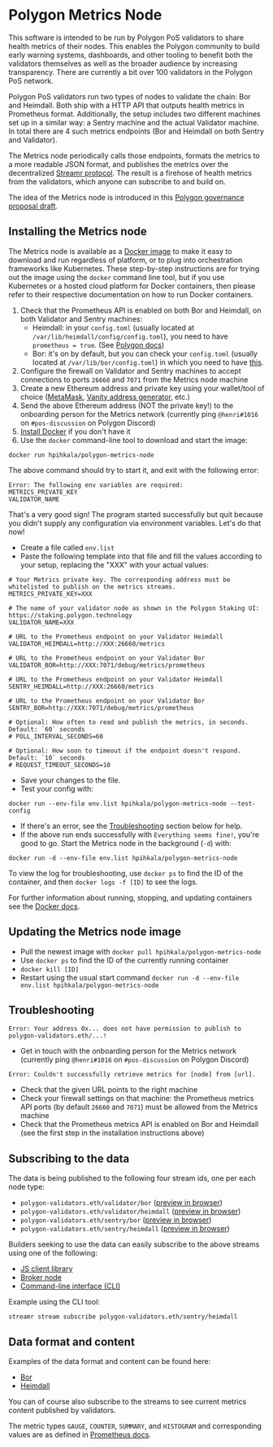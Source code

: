 # Polygon Metrics Node

This software is intended to be run by Polygon PoS validators to share health metrics of their nodes. This enables the Polygon community to build early warning systems, dashboards, and other tooling to benefit both the validators themselves as well as the broader audience by increasing transparency. There are currently a bit over 100 validators in the Polygon PoS network.

Polygon PoS validators run two types of nodes to validate the chain: Bor and Heimdall. Both ship with a HTTP API that outputs health metrics in Prometheus format. Additionally, the setup includes two different machines set up in a similar way: a Sentry machine and the actual Validator machine. In total there are 4 such metrics endpoints (Bor and Heimdall on both Sentry and Validator).

The Metrics node periodically calls those endpoints, formats the metrics to a more readable JSON format, and publishes the metrics over the decentralized [Streamr protocol](https://streamr.network). The result is a firehose of health metrics from the validators, which anyone can subscribe to and build on.

The idea of the Metrics node is introduced in this [Polygon governance proposal draft](https://forum.polygon.technology/t/proposal-decentralized-sharing-of-validator-health-metrics/11454/6).

## Installing the Metrics node

The Metrics node is available as a [Docker image](https://hub.docker.com/r/hpihkala/polygon-metrics-node) to make it easy to download and run regardless of platform, or to plug into orchestration frameworks like Kubernetes. These step-by-step instructions are for trying out the image using the `docker` command line tool, but if you use Kubernetes or a hosted cloud platform for Docker containers, then please refer to their respective documentation on how to run Docker containers.

1. Check that the Prometheus API is enabled on both Bor and Heimdall, on both Validator and Sentry machines:
	- Heimdall: in your `config.toml` (usually located at `/var/lib/heimdall/config/config.toml`), you need to have `prometheus = true`. (See [Polygon docs](https://wiki.polygon.technology/docs/maintain/validate/run-validator-ansible/#configure-the-heimdall-service-1))
	- Bor: it's on by default, but you can check your `config.toml` (usually located at `/var/lib/bor/config.toml`) in which you need to have [this](https://github.com/maticnetwork/launch/blob/master/mainnet-v1/sentry/sentry/bor/config.toml#L95-L96).
1. Configure the firewall on Validator and Sentry machines to accept connections to ports `26660` and `7071` from the Metrics node machine
1. Create a new Ethereum address and private key using your wallet/tool of choice ([MetaMask](https://metamask.io/), [Vanity address generator](https://vanity-eth.tk/), etc.)
1. Send the above Ethereum address (NOT the private key!) to the onboarding person for the Metrics network (currently ping `@henri#1016` on `#pos-discussion` on Polygon Discord)
1. [Install Docker](https://docs.docker.com/get-docker/) if you don't have it
1. Use the `docker` command-line tool to download and start the image:

```
docker run hpihkala/polygon-metrics-node
```

The above command should try to start it, and exit with the following error:

```
Error: The following env variables are required: 
METRICS_PRIVATE_KEY
VALIDATOR_NAME
```

That's a very good sign! The program started successfully but quit because you didn't supply any configuration via environment variables. Let's do that now!

- Create a file called `env.list`
- Paste the following template into that file and fill the values according to your setup, replacing the "XXX" with your actual values:

```
# Your Metrics private key. The corresponding address must be whitelisted to publish on the metrics streams.
METRICS_PRIVATE_KEY=XXX

# The name of your validator node as shown in the Polygon Staking UI: https://staking.polygon.technology
VALIDATOR_NAME=XXX

# URL to the Prometheus endpoint on your Validator Heimdall
VALIDATOR_HEIMDALL=http://XXX:26660/metrics

# URL to the Prometheus endpoint on your Validator Bor
VALIDATOR_BOR=http://XXX:7071/debug/metrics/prometheus

# URL to the Prometheus endpoint on your Validator Heimdall
SENTRY_HEIMDALL=http://XXX:26660/metrics

# URL to the Prometheus endpoint on your Validator Bor
SENTRY_BOR=http://XXX:7071/debug/metrics/prometheus

# Optional: How often to read and publish the metrics, in seconds. Default: `60` seconds
# POLL_INTERVAL_SECONDS=60

# Optional: How soon to timeout if the endpoint doesn't respond. Default: `10` seconds
# REQUEST_TIMEOUT_SECONDS=10
```

- Save your changes to the file.
- Test your config with:

```
docker run --env-file env.list hpihkala/polygon-metrics-node --test-config
```

- If there's an error, see the [Troubleshooting](#troubleshooting) section below for help.
- If the above run ends successfully with `Everything seems fine!`, you're good to go. Start the Metrics node in the background (`-d`) with:

```
docker run -d --env-file env.list hpihkala/polygon-metrics-node
```

To view the log for troubleshooting, use `docker ps` to find the ID of the container, and then `docker logs -f [ID]` to see the logs.

For further information about running, stopping, and updating containers see the [Docker docs](https://docs.docker.com/language/nodejs/run-containers/).

## Updating the Metrics node image

- Pull the newest image with `docker pull hpihkala/polygon-metrics-node`
- Use `docker ps` to find the ID of the currently running container
- `docker kill [ID]`
- Restart using the usual start command `docker run -d --env-file env.list hpihkala/polygon-metrics-node`

## Troubleshooting

```
Error: Your address 0x... does not have permission to publish to polygon-validators.eth/...!
```

- Get in touch with the onboarding person for the Metrics network (currently ping `@henri#1016` on `#pos-discussion` on Polygon Discord)

```
Error: Couldn't successfully retrieve metrics for [node] from [url].
```

- Check that the given URL points to the right machine
- Check your firewall settings on that machine: the Prometheus metrics API ports (by default `26660` and `7071`) must be allowed from the Metrics machine
- Check that the Prometheus metrics API is enabled on Bor and Heimdall (see the first step in the installation instructions above)

## Subscribing to the data

The data is being published to the following four stream ids, one per each node type:

- `polygon-validators.eth/validator/bor` ([preview in browser](https://streamr.network/core/streams/polygon-validators.eth%2Fvalidator%2Fbor/preview))
- `polygon-validators.eth/validator/heimdall` ([preview in browser](https://streamr.network/core/streams/polygon-validators.eth%2Fvalidator%2Fheimdall/preview))
- `polygon-validators.eth/sentry/bor` ([preview in browser](https://streamr.network/core/streams/polygon-validators.eth%2Fsentry%2Fbor/preview))
- `polygon-validators.eth/sentry/heimdall` ([preview in browser](https://streamr.network/core/streams/polygon-validators.eth%2Fsentry%2Fheimdall/preview))

Builders seeking to use the data can easily subscribe to the above streams using one of the following:
- [JS client library](https://www.npmjs.com/package/streamr-client)
- [Broker node](https://docs.streamr.network/node-runners/run-a-node)
- [Command-line interface (CLI)](https://docs.streamr.network/usage/cli-tool/)

Example using the CLI tool:

```
streamr stream subscribe polygon-validators.eth/sentry/heimdall
```

## Data format and content

Examples of the data format and content can be found here:
- [Bor](exampledata/bor.json)
- [Heimdall](exampledata/heimdall.json)

You can of course also subscribe to the streams to see current metrics content published by validators.

The metric types `GAUGE`, `COUNTER`, `SUMMARY`, and `HISTOGRAM` and corresponding values are as defined in [Prometheus docs](https://prometheus.io/docs/concepts/metric_types/).


